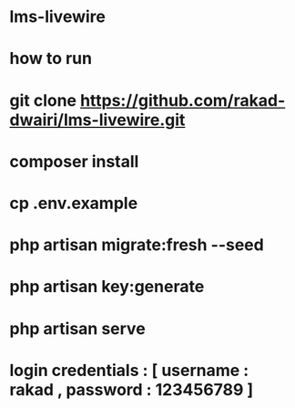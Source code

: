 # lms-livewire

# how to run
# git clone https://github.com/rakad-dwairi/lms-livewire.git

# composer install

# cp .env.example
# php artisan migrate:fresh --seed

# php artisan key:generate

# php artisan serve

# login credentials : [ username : rakad , password : 123456789 ]